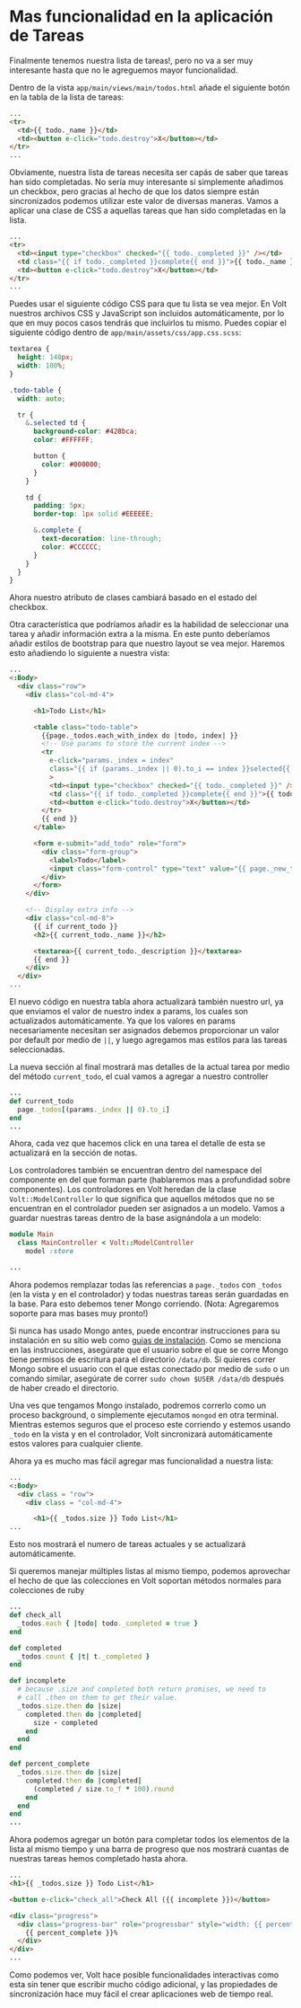 # Mas funcionalidad en la aplicación de Tareas

Finalmente tenemos nuestra lista de tareas!, pero no va a ser muy interesante hasta que no le agreguemos mayor funcionalidad.

Dentro de la vista `app/main/views/main/todos.html` añade el siguiente botón en la tabla de la lista de tareas:

```html
...
<tr>
  <td>{{ todo._name }}</td>
  <td><button e-click="todo.destroy">X</button></td>
</tr>
...
```

Obviamente, nuestra lista de tareas necesita ser capás de saber que tareas han sido completadas. No sería muy interesante si simplemente añadimos un checkbox, pero gracias al hecho de que los datos siempre están sincronizados podemos utilizar este valor de diversas maneras. Vamos a aplicar una clase de CSS a aquellas tareas que han sido completadas en la lista.

```html
...
<tr>
  <td><input type="checkbox" checked="{{ todo._completed }}" /></td>
  <td class="{{ if todo._completed }}complete{{ end }}">{{ todo._name }}</td>
  <td><button e-click="todo.destroy">X</button></td>
</tr>
...
```

Puedes usar el siguiente código CSS para que tu lista se vea mejor. En Volt nuestros archivos CSS y JavaScript son incluidos automáticamente, por lo que en muy pocos casos tendrás que incluirlos tu mismo. Puedes copiar el siguiente código dentro de `app/main/assets/css/app.css.scss`:

```scss
textarea {
  height: 140px;
  width: 100%;
}

.todo-table {
  width: auto;

  tr {
    &.selected td {
      background-color: #428bca;
      color: #FFFFFF;

      button {
        color: #000000;
      }
    }

    td {
      padding: 5px;
      border-top: 1px solid #EEEEEE;

      &.complete {
        text-decoration: line-through;
        color: #CCCCCC;
      }
    }
  }
}
```

Ahora nuestro atributo de clases cambiará basado en el estado del checkbox.

Otra característica que podríamos añadir es la habilidad de seleccionar una tarea y añadir información extra a la misma. En este punto deberíamos añadir estilos de bootstrap para que nuestro layout se vea mejor. Haremos esto añadiendo lo siguiente a nuestra vista:

```html
...
<:Body>
  <div class="row">
    <div class="col-md-4">

      <h1>Todo List</h1>

      <table class="todo-table">
        {{page._todos.each_with_index do |todo, index| }}
        <!-- Use params to store the current index -->
        <tr
          e-click="params._index = index"
          class="{{ if (params._index || 0).to_i == index }}selected{{ end }}"
          >
          <td><input type="checkbox" checked="{{ todo._completed }}" /></td>
          <td class="{{ if todo._completed }}complete{{ end }}">{{ todo._name }}</td>
          <td><button e-click="todo.destroy">X</button></td>
        </tr>
        {{ end }}
      </table>

      <form e-submit="add_todo" role="form">
        <div class="form-group">
          <label>Todo</label>
          <input class="form-control" type="text" value="{{ page._new_todo }}" />
        </div>
      </form>
    </div>

    <!-- Display extra info -->
    <div class="col-md-8">
      {{ if current_todo }}
      <h2>{{ current_todo._name }}</h2>

      <textarea>{{ current_todo._description }}</textarea>
      {{ end }}
    </div>
  </div>
...
```

El nuevo código en nuestra tabla ahora actualizará también nuestro url, ya que enviamos el valor de nuestro index a params, los cuales son actualizados automáticamente. Ya que los valores en params necesariamente necesitan ser asignados debemos proporcionar un valor por default por medio de `||`, y luego agregamos mas estilos para las tareas seleccionadas.

La nueva sección al final mostrará mas detalles de la actual tarea por medio del método `current_todo`, el cual vamos a agregar a nuestro controller

```ruby
...
def current_todo
  page._todos[(params._index || 0).to_i]
end
...
```

Ahora, cada vez que hacemos click en una tarea el detalle de esta se actualizará en la sección de notas.

Los controladores también se encuentran dentro del namespace del componente en del que forman parte (hablaremos mas a profundidad sobre componentes). Los controladores en Volt heredan de la clase `Volt::ModelController` lo que significa que aquellos métodos que no se encuentran en el controlador pueden ser asignados a un modelo. Vamos a guardar nuestras tareas dentro de la base asignándola a un modelo:

```ruby
module Main
  class MainController < Volt::ModelController
    model :store

...
```

Ahora podemos remplazar todas las referencias a `page._todos` con `_todos` (en la vista y en el controlador) y todas nuestras tareas serán guardadas en la base. Para esto debemos tener Mongo corriendo. (Nota: Agregaremos soporte para mas bases muy pronto!)

Si nunca has usado Mongo antes, puede encontrar instrucciones para su instalación en su sitio web como [guias de instalación](http://docs.mongodb.org/manual/installation/).  Como se menciona en las instrucciones, asegúrate que el usuario sobre el que se corre Mongo tiene permisos de escritura para el directorio `/data/db`. Si quieres correr Mongo sobre el usuario con el que estas conectado por medio de `sudo` o un comando similar, asegúrate de correr `sudo chown $USER /data/db` después de haber creado el directorio.

Una ves que tengamos Mongo instalado, podremos correrlo como un proceso background, o simplemente ejecutamos `mongod` en otra terminal. Mientras estemos seguros que el proceso este corriendo y estemos usando `_todo` en la vista y en el controlador, Volt sincronizará automáticamente estos valores para cualquier cliente.

Ahora ya es mucho mas fácil agregar mas funcionalidad a nuestra lista:

```html
...
<:Body>
  <div class = "row">
    <div class = "col-md-4">

      <h1>{{ _todos.size }} Todo List</h1>
...
```

Esto nos mostrará el numero de tareas actuales y se actualizará automáticamente.

Si queremos manejar múltiples listas al mismo tiempo, podemos aprovechar el hecho de que las colecciones en Volt soportan métodos normales para colecciones de ruby

```ruby
...
def check_all
  _todos.each { |todo| todo._completed = true }
end

def completed
  _todos.count { |t| t._completed }
end

def incomplete
  # because .size and completed both return promises, we need to
  # call .then on them to get their value.
  _todos.size.then do |size|
    completed.then do |completed|
      size - completed
    end
  end
end

def percent_complete
  _todos.size.then do |size|
    completed.then do |completed|
      (completed / size.to_f * 100).round
    end
  end
end
...
```

Ahora podemos agregar un botón para completar todos los elementos de la lista al mismo tiempo y una barra de progreso que nos mostrará cuantas de nuestras tareas hemos completado hasta ahora.

```html
...
<h1>{{ _todos.size }} Todo List</h1>

<button e-click="check_all">Check All ({{ incomplete }})</button>

<div class="progress">
  <div class="progress-bar" role="progressbar" style="width: {{ percent_complete }}%;" >
    {{ percent_complete }}%
  </div>
</div>
...
```

Como podemos ver, Volt hace posible funcionalidades interactivas como esta sin tener que escribir mucho código adicional, y las propiedades de sincronización hace muy fácil el crear aplicaciones web de tiempo real.
